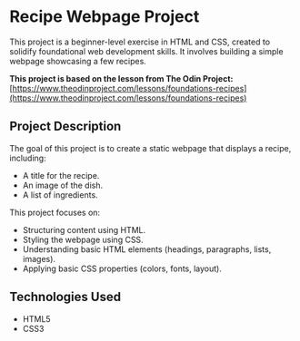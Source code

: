 # Recipe Webpage Project

This project is a beginner-level exercise in HTML and CSS, created to solidify foundational web development skills. It involves building a simple webpage showcasing a few recipes.

**This project is based on the lesson from The Odin Project:** [https://www.theodinproject.com/lessons/foundations-recipes](https://www.theodinproject.com/lessons/foundations-recipes)

## Project Description

The goal of this project is to create a static webpage that displays a recipe, including:

* A title for the recipe.
* An image of the dish.
* A list of ingredients.

This project focuses on:

* Structuring content using HTML.
* Styling the webpage using CSS.
* Understanding basic HTML elements (headings, paragraphs, lists, images).
* Applying basic CSS properties (colors, fonts, layout).

## Technologies Used

* HTML5
* CSS3